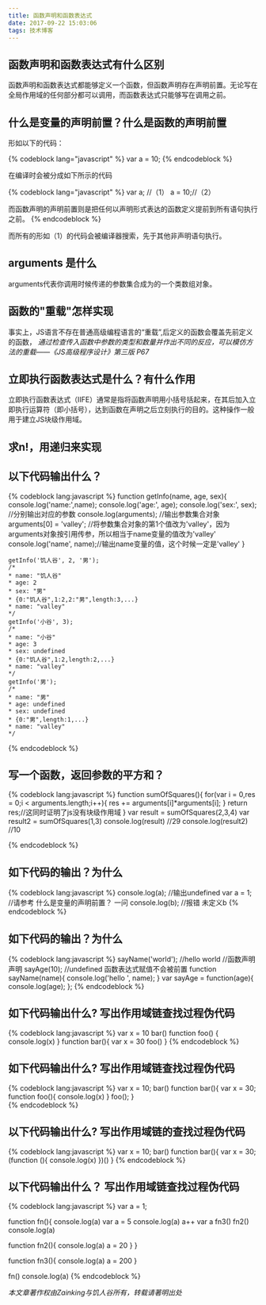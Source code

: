 ```yaml
---
title: 函数声明和函数表达式
date: 2017-09-22 15:03:06
tags: 技术博客
---
```


## 函数声明和函数表达式有什么区别

函数声明和函数表达式都能够定义一个函数，但函数声明存在声明前置。无论写在全局作用域的任何部分都可以调用，而函数表达式只能够写在调用之前。

## 什么是变量的声明前置？什么是函数的声明前置
形如以下的代码：

{% codeblock lang="javascript" %}
var a = 10;
{% endcodeblock %}

在编译时会被分成如下所示的代码

{% codeblock lang="javascript" %}
var a; //（1）
a = 10;//（2）

而函数声明的声明前置则是把任何以声明形式表达的函数定义提前到所有语句执行之前。
{% endcodeblock %}

而所有的形如（1）的代码会被编译器搜索，先于其他非声明语句执行。

## arguments 是什么

arguments代表你调用时候传递的参数集合成为的一个类数组对象。

## 函数的"重载"怎样实现

事实上，JS语言不存在普通高级编程语言的“重载”,后定义的函数会覆盖先前定义的函数，
*通过检查传入函数中参数的类型和数量并作出不同的反应，可以模仿方法的重载——《JS高级程序设计》第三版 P67*

## 立即执行函数表达式是什么？有什么作用

立即执行函数表达式（IIFE）通常是指将函数声明用小括号括起来，在其后加入立即执行运算符（即小括号），达到函数在声明之后立刻执行的目的。这种操作一般用于建立JS块级作用域。

## 求n!，用递归来实现
## 以下代码输出什么？

{% codeblock lang:javascript %}
	function getInfo(name, age, sex){
		console.log('name:',name);
		console.log('age:', age);
		console.log('sex:', sex); //分别输出对应的参数
		console.log(arguments); //输出参数集合对象
		arguments[0] = 'valley'; //将参数集合对象的第1个值改为'valley'，因为arguments对象按引用传参，所以相当于name变量的值改为'valley'
		console.log('name', name);//输出name变量的值，这个时候一定是'valley'
	}

    getInfo('饥人谷', 2, '男');
    /*
    * name: "饥人谷"
    * age: 2
    * sex: "男"
    * {0:"饥人谷",1:2,2:"男",length:3,...}
    * name: "valley"
    */
    getInfo('小谷', 3);
    /*
    * name: "小谷"
    * age: 3
    * sex: undefined
    * {0:"饥人谷",1:2,length:2,...}
    * name: "valley"
    */
    getInfo('男');
    /*
    * name: "男"
    * age: undefined
    * sex: undefined
    * {0:"男",length:1,...}
    * name: "valley"
    */
{% endcodeblock %}

## 写一个函数，返回参数的平方和？

{% codeblock lang:javascript %}
   function sumOfSquares(){
    for(var i = 0,res = 0;i < arguments.length;i++){
      res += arguments[i]*arguments[i];
    }
    return res;//这同时证明了js没有块级作用域
   }
   var result = sumOfSquares(2,3,4)
   var result2 = sumOfSquares(1,3)
   console.log(result)  //29
   console.log(result2)  //10

{% endcodeblock %}

## 如下代码的输出？为什么

{% codeblock lang:javascript %}
	console.log(a); //输出undefined
	var a = 1; //请参考 什么是变量的声明前置？ 一问
	console.log(b); //报错 未定义b
{% endcodeblock %}

## 如下代码的输出？为什么

{% codeblock lang:javascript %}
	sayName('world'); //hello world //函数声明声明
	sayAge(10); //undefined 函数表达式赋值不会被前置
	function sayName(name){
		console.log('hello ', name);
	}
	var sayAge = function(age){
		console.log(age);
	};
{% endcodeblock %}

## 如下代码输出什么? 写出作用域链查找过程伪代码

{% codeblock lang:javascript %}
var x = 10
bar() 
function foo() {
  console.log(x)
}
function bar(){
  var x = 30
  foo()
}
{% endcodeblock %}

## 如下代码输出什么? 写出作用域链查找过程伪代码

{% codeblock lang:javascript %}
var x = 10;
bar() 
function bar(){
  var x = 30;
  function foo(){
    console.log(x) 
  }
  foo();
}	
{% endcodeblock %}

## 以下代码输出什么? 写出作用域链的查找过程伪代码

{% codeblock lang:javascript %}
var x = 10;
bar() 
function bar(){
  var x = 30;
  (function (){
    console.log(x)
  })()
}
{% endcodeblock %}

## 以下代码输出什么？ 写出作用域链查找过程伪代码

{% codeblock lang:javascript %}
var a = 1;

function fn(){
  console.log(a)
  var a = 5
  console.log(a)
  a++
  var a
  fn3()
  fn2()
  console.log(a)

  function fn2(){
    console.log(a)
    a = 20
  }
}

function fn3(){
  console.log(a)
  a = 200
}

fn()
console.log(a)
{% endcodeblock %}


*本文章著作权由Zainking与饥人谷所有，转载请著明出处*